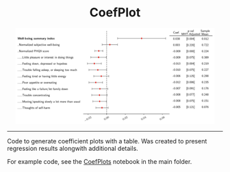 <h1 align="center">CoefPlot</h1>

<div align="center"> <img src="./docs/Nigeria_h6.png" height="225"> </div>

<hr>

Code to generate coefficient plots with a table. Was created to present regression results alongwith additional details. 

For example code, see the [CoefPlots](https://github.com/surajrn/CoefPlot/blob/master/CoefPlots.ipynb) notebook in the main folder.
